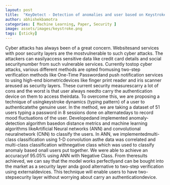```yaml
---
layout: post
title:  "KeyDetect - Detection of anomalies and user based on Keystroke Dynamics"
author: abhishekbamotra
categories: [ Machine Learning, Paper, Security ]
image: assets/images/keystroke.png
tags: [sticky]
---
```


Cyber attacks has always been of a great concern. Websitesand services with poor security layers are the mostvulnerable to such cyber attacks. The attackers can easilyaccess sensitive data like credit card details and social securitynumber from such vulnerable services. Currently tostop cyber attacks, various different methods are opted fromusing two-step verification methods like One-Time Passwordand push notification services to using high-end biometricdevices like finger print reader and iris scanner areused as security layers. These current security measurescarry a lot of cons and the worst is that user always needto carry the authentication device on them to access theirdata. To overcome this, we are proposing a technique of usingkeystroke dynamics (typing pattern) of a user to authenticatethe genuine user. In the method, we are taking a dataset of 51 users typing a password in 8 sessions done on alternatedays to record mood fluctuations of the user. Developedand implemented anomaly-detection algorithm basedon distance metrics and machine learning algorithms likeArtificial Neural networks (ANN) and convolutional neuralnetwork (CNN) to classify the users. In ANN, we implementedmulti-class classification using 1-D convolution asthe data was correlated and multi-class classification withnegative class which was used to classify anomaly based onall users put together. We were able to achieve an accuracyof 95.05% using ANN with Negative Class. From theresults achieved, we can say that the model works perfectlyand can be bought into the market as a security layer anda good alternative to two-step verification using externaldevices. This technique will enable users to have two-stepsecurity layer without worrying about carry an authenticationdevice.
